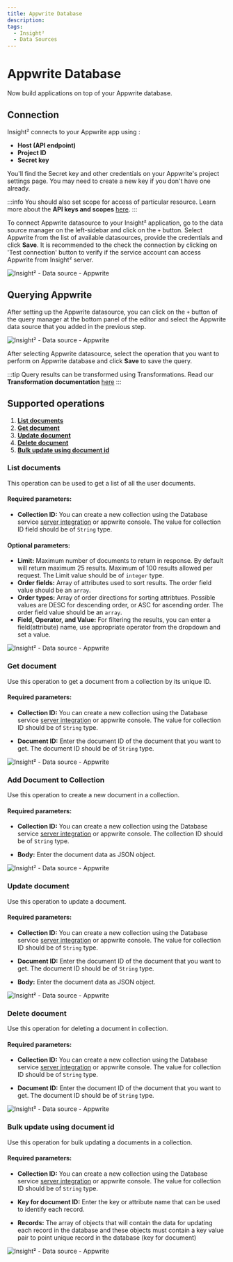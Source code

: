 ```yaml
---
title: Appwrite Database
description: 
tags:
  - Insight²
  - Data Sources
---
```


# Appwrite Database

Now build applications on top of your Appwrite database.

## Connection

Insight² connects to your Appwrite app using :
- **Host (API endpoint)**
- **Project ID**
- **Secret key**

You'll find the Secret key and other credentials on your Appwrite's project settings page. You may need to create a new key if you don't have one already.

:::info
You should also set scope for access of particular resource. Learn more about the **API keys and scopes** [here](https://appwrite.io/docs/keys).
:::

To connect Appwrite datasource to your Insight² application, go to the data source manager on the left-sidebar and click on the `+` button. Select Appwrite from the list of available datasources, provide the credentials and click **Save**. It is recommended to the check the connection by clicking on 'Test connection' button to verify if the service account can access Appwrite from Insight² server.



![Insight² - Data source - Appwrite](/_images/insight2/datasource-reference/appwrite/appwrite-init.gif)



## Querying Appwrite

After setting up the Appwrite datasource, you can click on the `+` button of the query manager at the bottom panel of the editor and select the Appwrite data source that you added in the previous step.



![Insight² - Data source - Appwrite](/_images/insight2/datasource-reference/appwrite/appwrite-query.gif)



After selecting Appwrite datasource, select the operation that you want to perform on Appwrite database and click **Save** to save the query.

:::tip
Query results can be transformed using Transformations. Read our **Transformation documentation** [here](/insight2/tutorial/transformations/)
:::

## Supported operations

1.  **[List documents](#list-documents)**
2.  **[Get document](#get-document)**
3.  **[Update document](#update-document)**
4.  **[Delete document](#delete-document)**
5.  **[Bulk update using document id](#bulk-update-using-document-id)**

### List documents

This operation can be used to get a list of all the user documents.

#### Required parameters:

- **Collection ID:** You can create a new collection using the Database service [server integration](https://appwrite.io/docs/server/database#createCollection) or appwrite console. The value for collection ID field should be of `String` type.

#### Optional parameters:

- **Limit:** Maximum number of documents to return in response. By default will return maximum 25 results. Maximum of 100 results allowed per request. The Limit value should be of `integer` type.
- **Order fields:** Array of attributes used to sort results. The order field value should be an `array`.
- **Order types:** Array of order directions for sorting attribtues. Possible values are DESC for descending order, or ASC for ascending order. The order field value should be an `array`.
- **Field, Operator, and Value:** For filtering the results, you can enter a field(attribute) name, use appropriate operator from the dropdown and set a value.



![Insight² - Data source - Appwrite](/_images/insight2/datasource-reference/appwrite/appwrite_list.png)


### Get document

Use this operation to get a document from a collection by its unique ID.

#### Required parameters:

- **Collection ID:** You can create a new collection using the Database service [server integration](https://appwrite.io/docs/server/database#createCollection) or appwrite console. The value for collection ID should be of `String` type.

- **Document ID:** Enter the document ID of the document that you want to get. The document ID should be of `String` type.



![Insight² - Data source - Appwrite](/_images/insight2/datasource-reference/appwrite/appwrite_get.png)



### Add Document to Collection

Use this operation to create a new document in a collection.

#### Required parameters:

- **Collection ID:** You can create a new collection using the Database service [server integration](https://appwrite.io/docs/server/database#createCollection) or appwrite console. The collection ID should be of `String` type.

- **Body:** Enter the document data as JSON object.



![Insight² - Data source - Appwrite](/_images/insight2/datasource-reference/appwrite/appwrite_add.png)



### Update document

Use this operation to update a document.

#### Required parameters:

- **Collection ID:** You can create a new collection using the Database service [server integration](https://appwrite.io/docs/server/database#createCollection) or appwrite console. The value for collection ID should be of `String` type.

- **Document ID:** Enter the document ID of the document that you want to get. The document ID should be of `String` type.

- **Body:** Enter the document data as JSON object.



![Insight² - Data source - Appwrite](/_images/insight2/datasource-reference/appwrite/appwrite_update.png)



### Delete document

Use this operation for deleting a document in collection.

#### Required parameters:

- **Collection ID:** You can create a new collection using the Database service [server integration](https://appwrite.io/docs/server/database#createCollection) or appwrite console. The value for collection ID should be of `String` type.

- **Document ID:** Enter the document ID of the document that you want to get. The document ID should be of `String` type.



![Insight² - Data source - Appwrite](/_images/insight2/datasource-reference/appwrite/appwrite_delete.png)



### Bulk update using document id

Use this operation for bulk updating a documents in a collection.

#### Required parameters:

- **Collection ID:** You can create a new collection using the Database service [server integration](https://appwrite.io/docs/server/database#createCollection) or appwrite console. The value for collection ID should be of `String` type.

- **Key for document ID:**  Enter the key or attribute name that can be used to identify each record.

- **Records:** The array of objects that will contain the data for updating each record in the database
and these objects must contain a key value pair to point unique record in the database (key for document)



![Insight² - Data source - Appwrite](/_images/insight2/datasource-reference/appwrite/appwrite_bulk.png)

